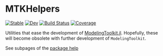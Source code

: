 # MTKHelpers

[![Stable](https://img.shields.io/badge/docs-stable-blue.svg)](https://bgctw.github.io/MTKHelpers.jl/stable)
[![Dev](https://img.shields.io/badge/docs-dev-blue.svg)](https://bgctw.github.io/MTKHelpers.jl/dev)
[![Build Status](https://github.com/bgctw/MTKHelpers.jl/actions/workflows/CI.yml/badge.svg?branch=main)](https://github.com/bgctw/MTKHelpers.jl/actions/workflows/CI.yml?query=branch%3Amain)
[![Coverage](https://codecov.io/gh/bgctw/MTKHelpers.jl/branch/main/graph/badge.svg)](https://codecov.io/gh/bgctw/MTKHelpers.jl)

Utilities that ease the development of [ModelingToolkit.jl](https://mtk.sciml.ai/dev/).
Hopefully, these will become obsolete with further development of `ModelingToolkit`.

See subpages of the [package help](https://bgctw.github.io/MTKHelpers.jl/dev)

